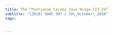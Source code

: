 ```yaml
---
title: The “Pontianak Caraka Jaya Niaga III-34” 
subtitle: "[2010] SGHC 307 / 19\_October\_2010"
tags:


---
```


